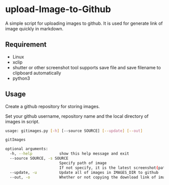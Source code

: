 # upload-Image-to-Github

A simple script for uploading images to github. It is used for generate link of image quickly in markdown.

## Requirement

- Linux
- xclip
- shutter or other screenshot tool supports save file and save filename to clipboard automatically
- python3

## Usage

Create a github repository for storing images.

Set your github username, repository name and the local directory of images in script.

```sh
usage: gitimages.py [-h] [--source SOURCE] [--update] [--out]

gitImages

optional arguments:
  -h, --help            show this help message and exit
  --source SOURCE, -s SOURCE
                        Specify path of image
                        If not specify, it is the latest screenshot(path in clipboard)
  --update, -u          Update all of images in IMAGES_DIR to github
  --out, -o             Whether or not copying the download link of image to clipboard

```
